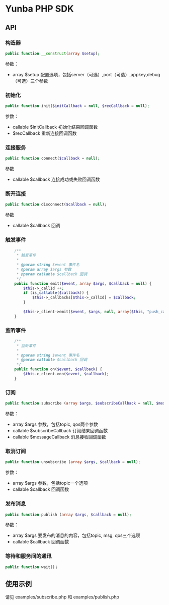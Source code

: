 # Yunba PHP SDK

## API

### 构造器

~~~php
public function __construct(array $setup);
~~~

参数：
* array $setup 配置选项，包括server（可选）,port（可选）,appkey,debug（可选）三个参数

### 初始化
~~~php
public function init($initCallback = null, $recCallback = null);
~~~
参数：
* callable $initCallback 初始化结果回调函数
* $recCallback 重新连接回调函数

### 连接服务
~~~php
public function connect($callback = null);
~~~
参数
* callable $callback 连接成功或失败回调函数
	
### 断开连接
~~~php
public function disconnect($callback = null);
~~~
参数
* callable $callback 回调

### 触发事件
~~~php	
	/**
	 * 触发事件
	 * 
	 * @param string $event 事件名
	 * @param array $args 参数
	 * @param callable $callback 回调
	 */
	public function emit($event, array $args, $callback = null) {
		$this->_callId ++;
		if (is_callable($callback)) {
			$this->_callbacks[$this->_callId] = $callback;
		}
		
		$this->_client->emit($event, $args, null, array($this, "push_callback_" . $this->_callId));
	}
~~~

### 监听事件	
~~~php
	/**
	 * 监听事件
	 * 
	 * @param string $event 事件名
	 * @param callable $callback 回调
	 */
	public function on($event, $callback) {
		$this->_client->on($event, $callback);
	}
~~~

### 订阅
~~~php
public function subscribe (array $args, $subscribeCallback = null, $messageCallback = null);
~~~
参数：
* array $args 参数，包括topic, qos两个参数
* callable $subscribeCallback 订阅结果回调函数
* callable $messageCallback 消息接收回调函数

### 取消订阅
~~~php
public function unsubscribe (array $args, $callback = null);
~~~
参数：
* array $args 参数，包括topic一个选项
* callable $callback 回调函数

### 发布消息
~~~php	
public function publish (array $args, $callback = null);
~~~	
参数：
* array $args 要发布的消息的内容，包括topic, msg, qos三个选项
* callable $callback 回调函数

### 等待和服务间的通讯
~~~php
public function wait()；
~~~

## 使用示例
请见 examples/subscribe.php 和 examples/publish.php
